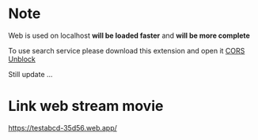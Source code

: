 # Note
Web is used on localhost <b>will be loaded faster</b> and <b>will be more complete</b>

To use search service please download this extension and open it [CORS Unblock](https://chrome.google.com/webstore/detail/cors-unblock/lfhmikememgdcahcdlaciloancbhjino)

Still update ...

# Link web stream movie
https://testabcd-35d56.web.app/
